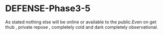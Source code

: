 # DEFENSE-Phase3-5

As stated nothing else will be online or available to the public.Even on get thub , private repose , completely cold and dark completely observational.
